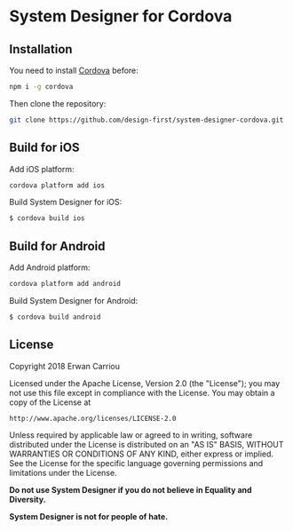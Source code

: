 # System Designer for Cordova

## Installation

You need to install [Cordova](http://cordova.apache.org) before: 

```sh
npm i -g cordova
```

Then clone the repository:

```sh
git clone https://github.com/design-first/system-designer-cordova.git
```

## Build for iOS

Add iOS platform:

```sh
cordova platform add ios
```

Build System Designer for iOS:

```sh
$ cordova build ios
```

## Build for Android

Add Android platform:

```sh
cordova platform add android
```

Build System Designer for Android:

```sh
$ cordova build android
```

## License

Copyright 2018 Erwan Carriou

Licensed under the Apache License, Version 2.0 (the "License");
you may not use this file except in compliance with the License.
You may obtain a copy of the License at

    http://www.apache.org/licenses/LICENSE-2.0

Unless required by applicable law or agreed to in writing, software
distributed under the License is distributed on an "AS IS" BASIS,
WITHOUT WARRANTIES OR CONDITIONS OF ANY KIND, either express or implied.
See the License for the specific language governing permissions and
limitations under the License. 

**Do not use System Designer if you do not believe in Equality and Diversity.**

**System Designer is not for people of hate.**
